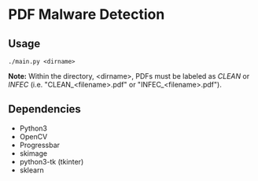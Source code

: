 PDF Malware Detection
===========

## Usage
```
./main.py <dirname>
```

**Note:** Within the directory, \<dirname\>, PDFs must be labeled as *CLEAN* or
*INFEC* (i.e. "CLEAN_\<filename\>.pdf" or "INFEC_\<filename\>.pdf").

## Dependencies
* Python3
* OpenCV
* Progressbar
* skimage
* python3-tk (tkinter)
* sklearn
